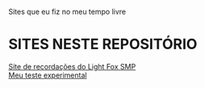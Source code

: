 Sites que eu fiz no meu tempo livre

<h1>SITES NESTE REPOSITÓRIO</h1>
<a href="https://henryttwoshoes.github.io/Sites/Recordações%20do%20LF/index.html">Site de recordações do Light Fox SMP</a> <br>
<a href="https://henryttwoshoes.github.io/Sites/Teste/index.html">Meu teste experimental</a>
<br>